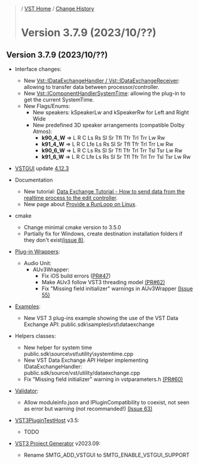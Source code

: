 >/ [VST Home](../) / [Change History](./Index.md)
>
># Version 3.7.9 (2023/10/??)

## Version 3.7.9 (2023/10/??)

- Interface changes:
  - New [Vst::IDataExchangeHandler / Vst::IDataExchangeReceiver](../Technical+Documentation/Data+Exchange.md): allowing to transfer data between processor/controller.
  - New [Vst::IComponentHandlerSystemTime](../Technical+Documentation/Change+History/3.7.9/IComponentHandlerSystemTime.md): allowing the plug-in to get the current SystemTime.
  - New Flags/Enums:
    - New speakers: kSpeakerLw and kSpeakerRw for Left and Right Wide
    - New predefined 3D speaker arrangements (compatible Dolby Atmos):
      - **k90_4_W** => L R C Ls Rs Sl Sr Tfl Tfr Trl Trr Lw Rw
      - **k91_4_W** => L R C Lfe Ls Rs Sl Sr Tfl Tfr Trl Trr Lw Rw
      - **k90_6_W** => L R C Ls Rs Sl Sr Tfl Tfr Trl Trr Tsl Tsr Lw Rw
      - **k91_6_W** => L R C Lfe Ls Rs Sl Sr Tfl Tfr Trl Trr Tsl Tsr Lw Rw

- [VSTGUI](../What+is+the+VST+3+SDK/VSTGUI.md) update [4.12.3](https://github.com/steinbergmedia/vstgui/releases/tag/vstgui4_12_3)

- Documentation
  - New tutorial: [Data Exchange Tutorial - How to send data from the realtime process to the edit controller](../Tutorials/Data+Exchange.md).
  - New page about [Provide a RunLoop on Linux](../Technical+Documentation/Provide+A+Runloop+On+Linux/Index.md).

- cmake
  - Change minimal cmake version to 3.5.0
  - Partially fix for Windows, create destination installation folders if they don't exist[(issue 8)](https://github.com/steinbergmedia/vst3_cmake/issues/8).

- [Plug-in Wrappers](../What+is+the+VST+3+SDK/Wrappers/Index.md):
  - Audio Unit:
    - AUv3Wrapper:
      - Fix iOS build errors ([PR#47](https://github.com/steinbergmedia/vst3_public_sdk/pull/47))
      - Make AUv3 follow VST3 threading model [(PR#62)](https://github.com/steinbergmedia/vst3_public_sdk/pull/62)
      - Fix "Missing field initializer" warnings in AUv3Wrapper [(Issue 55)](https://github.com/steinbergmedia/vst3_public_sdk/pull/55/commits/e2765e6d4365f1e81e719eb19e3e2a786f4281c8)

- [Examples](../What+is+the+VST+3+SDK/Plug-in+Examples.md):
  - New VST 3 plug-ins example showing the use of the VST Data Exchange API: public.sdk\samples\vst\dataexchange

- Helpers classes:
  - New helper for system time public.sdk\source\vst\utility\systemtime.cpp
  - New VST Data Exchange API Helper implementing IDataExchangeHandler: public.sdk/source/vst/utility/dataexchange.cpp
  - Fix "Missing field initializer" warning in vstparameters.h [(PR#60)](https://github.com/steinbergmedia/vst3_public_sdk/pull/60)

- [Validator](../What+is+the+VST+3+SDK/Index.md#validator-command-line):
  - Allow moduleinfo.json and IPluginCompatibility to coexist, not seen as error but warning (not recommanded!) [(Issue 63)](https://github.com/steinbergmedia/vst3_public_sdk/issues/63)

- [VST3PluginTestHost](../What+is+the+VST+3+SDK/Plug-in+Test+Host.md) v3.5:
  - TODO

- [VST3 Project Generator](../What+is+the+VST+3+SDK/Project+Generator.md) v2023.09:
  - Rename SMTG_ADD_VSTGUI to SMTG_ENABLE_VSTGUI_SUPPORT
  